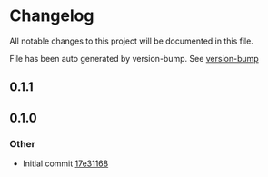 
# Changelog

All notable changes to this project will be documented in this file.

File has been auto generated by version-bump. See [version-bump](https://deno.land/x/version-bump)

## 0.1.1



## 0.1.0

### Other
- Initial commit [17e31168](https://github.com/jhechtf/version-bump/17e3116854dd3e6be508fd7277c4f586c4c39cc1)